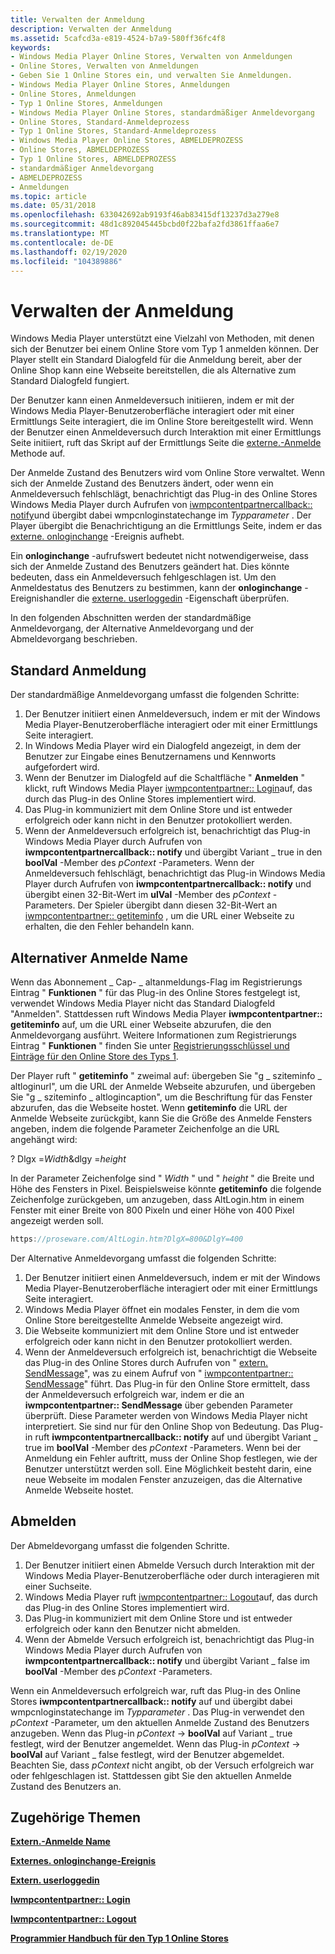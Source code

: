 ```yaml
---
title: Verwalten der Anmeldung
description: Verwalten der Anmeldung
ms.assetid: 5cafcd3a-e819-4524-b7a9-580ff36fc4f8
keywords:
- Windows Media Player Online Stores, Verwalten von Anmeldungen
- Online Stores, Verwalten von Anmeldungen
- Geben Sie 1 Online Stores ein, und verwalten Sie Anmeldungen.
- Windows Media Player Online Stores, Anmeldungen
- Online Stores, Anmeldungen
- Typ 1 Online Stores, Anmeldungen
- Windows Media Player Online Stores, standardmäßiger Anmeldevorgang
- Online Stores, Standard-Anmeldeprozess
- Typ 1 Online Stores, Standard-Anmeldeprozess
- Windows Media Player Online Stores, ABMELDEPROZESS
- Online Stores, ABMELDEPROZESS
- Typ 1 Online Stores, ABMELDEPROZESS
- standardmäßiger Anmeldevorgang
- ABMELDEPROZESS
- Anmeldungen
ms.topic: article
ms.date: 05/31/2018
ms.openlocfilehash: 633042692ab9193f46ab83415df13237d3a279e8
ms.sourcegitcommit: 48d1c892045445bcbd0f22bafa2fd3861ffaa6e7
ms.translationtype: MT
ms.contentlocale: de-DE
ms.lasthandoff: 02/19/2020
ms.locfileid: "104389886"
---
```

# <a name="managing-login"></a>Verwalten der Anmeldung

Windows Media Player unterstützt eine Vielzahl von Methoden, mit denen sich der Benutzer bei einem Online Store vom Typ 1 anmelden können. Der Player stellt ein Standard Dialogfeld für die Anmeldung bereit, aber der Online Shop kann eine Webseite bereitstellen, die als Alternative zum Standard Dialogfeld fungiert.

Der Benutzer kann einen Anmeldeversuch initiieren, indem er mit der Windows Media Player-Benutzeroberfläche interagiert oder mit einer Ermittlungs Seite interagiert, die im Online Store bereitgestellt wird. Wenn der Benutzer einen Anmeldeversuch durch Interaktion mit einer Ermittlungs Seite initiiert, ruft das Skript auf der Ermittlungs Seite die [externe.-Anmelde](external-attemptlogin.md) Methode auf.

Der Anmelde Zustand des Benutzers wird vom Online Store verwaltet. Wenn sich der Anmelde Zustand des Benutzers ändert, oder wenn ein Anmeldeversuch fehlschlägt, benachrichtigt das Plug-in des Online Stores Windows Media Player durch Aufrufen von [iwmpcontentpartnercallback:: notify](/previous-versions/windows/desktop/api/contentpartner/nf-contentpartner-iwmpcontentpartnercallback-notify)und übergibt dabei wmpcnloginstatechange im *Typparameter* . Der Player übergibt die Benachrichtigung an die Ermittlungs Seite, indem er das [externe. onloginchange](external-onloginchange-event.md) -Ereignis aufhebt.

Ein **onloginchange** -aufrufswert bedeutet nicht notwendigerweise, dass sich der Anmelde Zustand des Benutzers geändert hat. Dies könnte bedeuten, dass ein Anmeldeversuch fehlgeschlagen ist. Um den Anmeldestatus des Benutzers zu bestimmen, kann der **onloginchange** -Ereignishandler die [externe. userloggedin](external-userloggedin.md) -Eigenschaft überprüfen.

In den folgenden Abschnitten werden der standardmäßige Anmeldevorgang, der Alternative Anmeldevorgang und der Abmeldevorgang beschrieben.

## <a name="standard-log-in"></a>Standard Anmeldung

Der standardmäßige Anmeldevorgang umfasst die folgenden Schritte:

1.  Der Benutzer initiiert einen Anmeldeversuch, indem er mit der Windows Media Player-Benutzeroberfläche interagiert oder mit einer Ermittlungs Seite interagiert.
2.  In Windows Media Player wird ein Dialogfeld angezeigt, in dem der Benutzer zur Eingabe eines Benutzernamens und Kennworts aufgefordert wird.
3.  Wenn der Benutzer im Dialogfeld auf die Schaltfläche " **Anmelden** " klickt, ruft Windows Media Player [iwmpcontentpartner:: Login](/previous-versions/windows/desktop/api/contentpartner/nf-contentpartner-iwmpcontentpartner-login)auf, das durch das Plug-in des Online Stores implementiert wird.
4.  Das Plug-in kommuniziert mit dem Online Store und ist entweder erfolgreich oder kann nicht in den Benutzer protokolliert werden.
5.  Wenn der Anmeldeversuch erfolgreich ist, benachrichtigt das Plug-in Windows Media Player durch Aufrufen von **iwmpcontentpartnercallback:: notify** und übergibt Variant \_ true in den **boolVal** -Member des *pContext* -Parameters. Wenn der Anmeldeversuch fehlschlägt, benachrichtigt das Plug-in Windows Media Player durch Aufrufen von **iwmpcontentpartnercallback:: notify** und übergibt einen 32-Bit-Wert im **ulVal** -Member des *pContext* -Parameters. Der Spieler übergibt dann diesen 32-Bit-Wert an [iwmpcontentpartner:: getiteminfo](/previous-versions/windows/desktop/api/contentpartner/nf-contentpartner-iwmpcontentpartner-getiteminfo) , um die URL einer Webseite zu erhalten, die den Fehler behandeln kann.

## <a name="alternative-login"></a>Alternativer Anmelde Name

Wenn das Abonnement \_ Cap- \_ altanmeldungs-Flag im Registrierungs Eintrag " **Funktionen** " für das Plug-in des Online Stores festgelegt ist, verwendet Windows Media Player nicht das Standard Dialogfeld "Anmelden". Stattdessen ruft Windows Media Player **iwmpcontentpartner:: getiteminfo** auf, um die URL einer Webseite abzurufen, die den Anmeldevorgang ausführt. Weitere Informationen zum Registrierungs Eintrag " **Funktionen** " finden Sie unter [Registrierungsschlüssel und Einträge für den Online Store des Typs 1](registry-keys-and-entries-for-a-type-1-online-store.md).

Der Player ruft " **getiteminfo** " zweimal auf: übergeben Sie "g \_ sziteminfo \_ altloginurl", um die URL der Anmelde Webseite abzurufen, und übergeben Sie "g \_ sziteminfo \_ altlogincaption", um die Beschriftung für das Fenster abzurufen, das die Webseite hostet. Wenn **getiteminfo** die URL der Anmelde Webseite zurückgibt, kann Sie die Größe des Anmelde Fensters angeben, indem die folgende Parameter Zeichenfolge an die URL angehängt wird:

? Dlgx =*Width*&dlgy =*height*

In der Parameter Zeichenfolge sind " *Width* " und " *height* " die Breite und Höhe des Fensters in Pixel. Beispielsweise könnte **getiteminfo** die folgende Zeichenfolge zurückgeben, um anzugeben, dass AltLogin.htm in einem Fenster mit einer Breite von 800 Pixeln und einer Höhe von 400 Pixel angezeigt werden soll.


```C++
https://proseware.com/AltLogin.htm?DlgX=800&DlgY=400
```



Der Alternative Anmeldevorgang umfasst die folgenden Schritte:

1.  Der Benutzer initiiert einen Anmeldeversuch, indem er mit der Windows Media Player-Benutzeroberfläche interagiert oder mit einer Ermittlungs Seite interagiert.
2.  Windows Media Player öffnet ein modales Fenster, in dem die vom Online Store bereitgestellte Anmelde Webseite angezeigt wird.
3.  Die Webseite kommuniziert mit dem Online Store und ist entweder erfolgreich oder kann nicht in den Benutzer protokolliert werden.
4.  Wenn der Anmeldeversuch erfolgreich ist, benachrichtigt die Webseite das Plug-in des Online Stores durch Aufrufen von " [extern. SendMessage](external-sendmessage.md)", was zu einem Aufruf von " [iwmpcontentpartner:: SendMessage](/previous-versions/windows/desktop/api/contentpartner/nf-contentpartner-iwmpcontentpartner-sendmessage)" führt. Das Plug-in für den Online Store ermittelt, dass der Anmeldeversuch erfolgreich war, indem er die an **iwmpcontentpartner:: SendMessage** über gebenden Parameter überprüft. Diese Parameter werden von Windows Media Player nicht interpretiert. Sie sind nur für den Online Shop von Bedeutung. Das Plug-in ruft **iwmpcontentpartnercallback:: notify** auf und übergibt Variant \_ true im **boolVal** -Member des *pContext* -Parameters. Wenn bei der Anmeldung ein Fehler auftritt, muss der Online Shop festlegen, wie der Benutzer unterstützt werden soll. Eine Möglichkeit besteht darin, eine neue Webseite im modalen Fenster anzuzeigen, das die Alternative Anmelde Webseite hostet.

## <a name="log-out"></a>Abmelden

Der Abmeldevorgang umfasst die folgenden Schritte.

1.  Der Benutzer initiiert einen Abmelde Versuch durch Interaktion mit der Windows Media Player-Benutzeroberfläche oder durch interagieren mit einer Suchseite.
2.  Windows Media Player ruft [iwmpcontentpartner:: Logout](/previous-versions/windows/desktop/api/contentpartner/nf-contentpartner-iwmpcontentpartner-logout)auf, das durch das Plug-in des Online Stores implementiert wird.
3.  Das Plug-in kommuniziert mit dem Online Store und ist entweder erfolgreich oder kann den Benutzer nicht abmelden.
4.  Wenn der Abmelde Versuch erfolgreich ist, benachrichtigt das Plug-in Windows Media Player durch Aufrufen von **iwmpcontentpartnercallback:: notify** und übergibt Variant \_ false im **boolVal** -Member des *pContext* -Parameters.

Wenn ein Anmeldeversuch erfolgreich war, ruft das Plug-in des Online Stores **iwmpcontentpartnercallback:: notify** auf und übergibt dabei wmpcnloginstatechange im *Typparameter* . Das Plug-in verwendet den *pContext* -Parameter, um den aktuellen Anmelde Zustand des Benutzers anzugeben. Wenn das Plug-in *pContext* -> **boolVal** auf Variant \_ true festlegt, wird der Benutzer angemeldet. Wenn das Plug-in *pContext* -> **boolVal** auf Variant \_ false festlegt, wird der Benutzer abgemeldet. Beachten Sie, dass *pContext* nicht angibt, ob der Versuch erfolgreich war oder fehlgeschlagen ist. Stattdessen gibt Sie den aktuellen Anmelde Zustand des Benutzers an.

## <a name="related-topics"></a>Zugehörige Themen

<dl> <dt>

[**Extern.-Anmelde Name**](external-attemptlogin.md)
</dt> <dt>

[**Externes. onloginchange-Ereignis**](external-onloginchange-event.md)
</dt> <dt>

[**Extern. userloggedin**](external-userloggedin.md)
</dt> <dt>

[**Iwmpcontentpartner:: Login**](/previous-versions/windows/desktop/api/contentpartner/nf-contentpartner-iwmpcontentpartner-login)
</dt> <dt>

[**Iwmpcontentpartner:: Logout**](/previous-versions/windows/desktop/api/contentpartner/nf-contentpartner-iwmpcontentpartner-logout)
</dt> <dt>

[**Programmier Handbuch für den Typ 1 Online Stores**](programming-guide-for-type-1-online-stores.md)
</dt> </dl>

 

 




